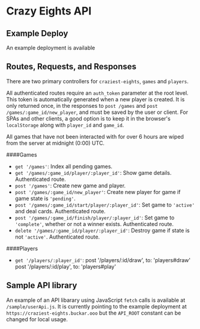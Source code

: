 # Crazy Eights API

## Example Deploy
An example deployment is available 

## Routes, Requests, and Responses
There are two primary controllers for `craziest-eights`, `games` and `players`.

All authenticated routes require an `auth_token` parameter at the root level. This token is automatically generated when a new player is created. It is only returned once, in the responses to `post /games` and `post /games/:game_id/new_player`, and must be saved by the user or client. For SPAs and other clients, a good option is to keep it in the browser's `localStorage` along with `player_id` and `game_id`.

All games that have not been interacted with for over 6 hours are wiped from the server at midnight (0:00) UTC.

####Games
* `get '/games'`: Index all pending games.
* `get '/games/:game_id/player/:player_id'`: Show game details. Authenticated route.
* `post '/games'`: Create new game and player.
* `post '/games/:game_id/new_player'`: Create new player for game if game state is `'pending'`.
* `post '/games/:game_id/start/player/:player_id'`: Set game to `'active'` and deal cards. Authenticated route.
* `post '/games/:game_id/finish/player/:player_id'`: Set game to `'complete'`, whether or not a winner exists. Authenticated route.
* `delete '/games/:game_id/player/:player_id'`: Destroy game if state is not `'active'`. Authenticated route.

####Players
* `get '/players/:player_id'`: 
post '/players/:id/draw', to: 'players#draw'
post '/players/:id/play', to: 'players#play'

## Sample API library
An example of an API libarary using JavaScript `fetch` calls is available at `/sample/userApi.js`. It is currently pointing to the example deployment at `https://craziest-eights.buckar.ooo` but the `API_ROOT` constant can be changed for local usage.
